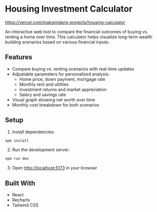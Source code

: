 # Housing Investment Calculator

https://vercel.com/maksimdans-projects/housing-calculator

An interactive web tool to compare the financial outcomes of buying vs. renting a home over time. This calculator helps visualize long-term wealth building scenarios based on various financial inputs.

## Features

- Compare buying vs. renting scenarios with real-time updates
- Adjustable parameters for personalized analysis:
  - Home price, down payment, mortgage rate
  - Monthly rent and utilities
  - Investment returns and market appreciation
  - Salary and savings rate
- Visual graph showing net worth over time
- Monthly cost breakdown for both scenarios

## Setup

1. Install dependencies:
```bash
npm install
```

2. Run the development server:
```bash
npm run dev
```

3. Open [http://localhost:5173](http://localhost:5173) in your browser

## Built With

- React
- Recharts
- Tailwind CSS